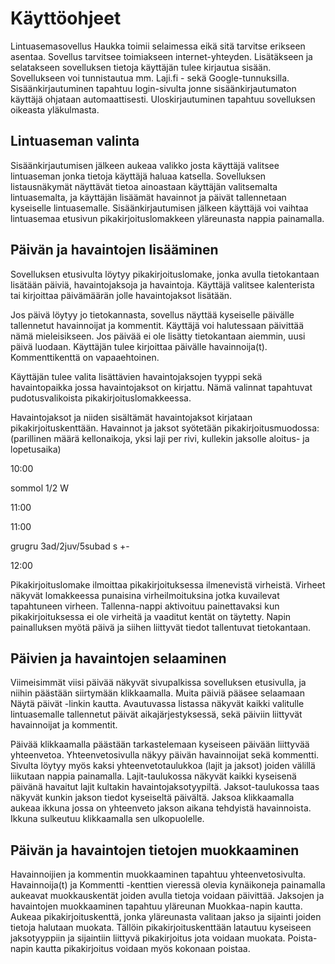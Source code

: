 # Käyttöohjeet

Lintuasemasovellus Haukka toimii selaimessa eikä sitä tarvitse erikseen asentaa. Sovellus tarvitsee toimiakseen internet-yhteyden. Lisätäkseen ja selatakseen sovelluksen tietoja käyttäjän tulee kirjautua sisään. Sovellukseen voi tunnistautua mm. Laji.fi - sekä Google-tunnuksilla. Sisäänkirjautuminen tapahtuu login-sivulta jonne sisäänkirjautumaton käyttäjä ohjataan automaattisesti. Uloskirjautuminen tapahtuu sovelluksen oikeasta yläkulmasta.

## Lintuaseman valinta

Sisäänkirjautumisen jälkeen aukeaa valikko josta käyttäjä valitsee lintuaseman jonka tietoja käyttäjä haluaa katsella. Sovelluksen listausnäkymät näyttävät tietoa ainoastaan käyttäjän valitsemalta lintuasemalta, ja käyttäjän lisäämät havainnot ja päivät tallennetaan kyseiselle lintuasemalle. Sisäänkirjautumisen jälkeen käyttäjä voi vaihtaa lintuasemaa etusivun pikakirjoituslomakkeen yläreunasta nappia painamalla.

## Päivän ja havaintojen lisääminen

Sovelluksen etusivulta löytyy pikakirjoituslomake, jonka avulla tietokantaan lisätään päiviä, havaintojaksoja ja havaintoja. Käyttäjä valitsee kalenterista tai kirjoittaa päivämäärän jolle havaintojaksot lisätään.

Jos päivä löytyy jo tietokannasta, sovellus näyttää kyseiselle päivälle tallennetut havainnoijat ja kommentit. Käyttäjä voi halutessaan päivittää nämä mieleisikseen.
Jos päivää ei ole lisätty tietokantaan aiemmin, uusi päivä luodaan. Käyttäjän tulee kirjoittaa päivälle havainnoija(t). Kommenttikenttä on vapaaehtoinen.

Käyttäjän tulee valita lisättävien havaintojaksojen tyyppi sekä havaintopaikka jossa havaintojaksot on kirjattu. Nämä valinnat tapahtuvat pudotusvalikoista pikakirjoituslomakkeessa.

Havaintojaksot ja niiden sisältämät havaintojaksot kirjataan pikakirjoituskenttään. Havainnot ja jaksot syötetään pikakirjoitusmuodossa:
(parillinen määrä kellonaikoja, yksi laji per rivi, kullekin jaksolle aloitus- ja lopetusaika)

10:00

sommol 1/2 W

11:00

11:00

grugru 3ad/2juv/5subad s +-

12:00


Pikakirjoituslomake ilmoittaa pikakirjoituksessa ilmenevistä virheistä. Virheet näkyvät lomakkeessa punaisina virheilmoituksina jotka kuvailevat tapahtuneen virheen. Tallenna-nappi aktivoituu painettavaksi kun pikakirjoituksessa ei ole virheitä ja vaaditut kentät on täytetty. Napin painalluksen myötä päivä ja siihen liittyvät tiedot tallentuvat tietokantaan.

## Päivien ja havaintojen selaaminen

Viimeisimmät viisi päivää näkyvät sivupalkissa sovelluksen etusivulla, ja niihin päästään siirtymään klikkaamalla. Muita päiviä pääsee selaamaan Näytä päivät -linkin kautta. Avautuvassa listassa näkyvät kaikki valitulle lintuasemalle tallennetut päivät aikajärjestyksessä, sekä päiviin liittyvät havainnoijat ja kommentit.

Päivää klikkaamalla päästään tarkastelemaan kyseiseen päivään liittyvää yhteenvetoa. Yhteenvetosivulla näkyy päivän havainnoijat sekä kommentti. Sivulta löytyy myös kaksi yhteenvetotaulukkoa (lajit ja jaksot) joiden välillä liikutaan nappia painamalla. Lajit-taulukossa näkyvät kaikki kyseisenä päivänä havaitut lajit kultakin havaintojaksotyypiltä. Jaksot-taulukossa taas näkyvät kunkin jakson tiedot kyseiseltä päivältä. Jaksoa klikkaamalla aukeaa ikkuna jossa on yhteenveto jakson aikana tehdyistä havainnoista. Ikkuna sulkeutuu klikkaamalla sen ulkopuolelle.

## Päivän ja havaintojen tietojen muokkaaminen

Havainnoijien ja kommentin muokkaaminen tapahtuu yhteenvetosivulta. Havainnoija(t) ja Kommentti -kenttien vieressä olevia kynäikoneja painamalla aukeavat muokkauskentät joiden avulla tietoja voidaan päivittää.
Jaksojen ja havaintojen muokkaaminen tapahtuu yläreunan Muokkaa-napin kautta. Aukeaa pikakirjoituskenttä, jonka yläreunasta valitaan jakso ja sijainti joiden tietoja halutaan muokata. Tällöin pikakirjoituskenttään latautuu kyseiseen jaksotyyppiin ja sijaintiin liittyvä pikakirjoitus jota voidaan muokata. Poista-napin kautta pikakirjoitus voidaan myös kokonaan poistaa.
